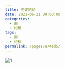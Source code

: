 ```yaml
---
title: 老婆贴贴
date: 2021-06-21 00:00:00
categories: 
  - 画
  - 约稿
tags: 
  - 画
  - 约稿
permalink: /pages/e74ed5/
---
```


![1](/img/bingzhenqishui/1.png)

